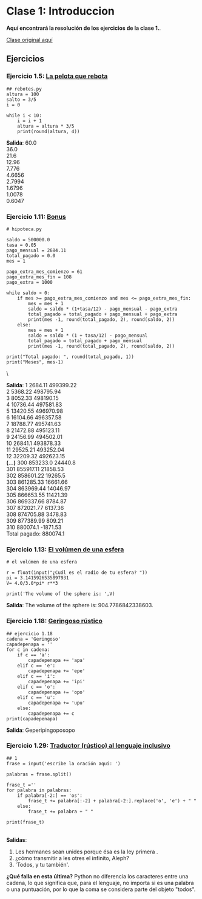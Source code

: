 

# Clase 1: Introduccion

**Aquí encontrará la resolución de los ejercicios de la clase 1.**. 

[Clase original aquí](https://github.com/python-unsam/UNSAM_2020c2_Python/blob/master/Notas/01_Introduccion/01_Python.md) 

## Ejercicios

### Ejercicio 1.5: [La pelota que rebota](https://github.com/python-unsam/UNSAM_2020c2_Python/blob/master/Notas/01_Introduccion/02_Hello_world.md#ejercicio-15-la-pelota-que-rebota)
```{python}
## rebotes.py
altura = 100
salto = 3/5
i = 0

while i < 10:
    i = i + 1
    altura = altura * 3/5
    print(round(altura, 4))
```


**Salida**:
60.0 \
36.0 \
21.6 \
12.96 \
7.776 \
4.6656 \
2.7994 \
1.6796 \
1.0078 \
0.6047 


### Ejercicio 1.11: [Bonus](https://github.com/python-unsam/UNSAM_2020c2_Python/blob/master/Notas/01_Introduccion/03_Numeros.md#ejercicio-111-bonus)
```{python}
# hipoteca.py

saldo = 500000.0
tasa = 0.05
pago_mensual = 2684.11
total_pagado = 0.0
mes = 1

pago_extra_mes_comienzo = 61
pago_extra_mes_fin = 108
pago_extra = 1000

while saldo > 0:
    if mes >= pago_extra_mes_comienzo and mes <= pago_extra_mes_fin:
        mes = mes + 1
        saldo = saldo * (1+tasa/12) - pago_mensual - pago_extra
        total_pagado = total_pagado + pago_mensual + pago_extra
        print(mes -1, round(total_pagado, 2), round(saldo, 2))
    else:
        mes = mes + 1
        saldo = saldo * (1 + tasa/12) - pago_mensual
        total_pagado = total_pagado + pago_mensual
        print(mes -1, round(total_pagado, 2), round(saldo, 2))

print("Total pagado: ", round(total_pagado, 1))
print("Meses", mes-1)
```
\

**Salida**:
1 2684.11 499399.22 \
2 5368.22 498795.94 \
3 8052.33 498190.15 \
4 10736.44 497581.83 \
5 13420.55 496970.98 \
6 16104.66 496357.58  \
7 18788.77 495741.63 \
8 21472.88 495123.11 \
9 24156.99 494502.01 \
10 26841.1 493878.33 \
11 29525.21 493252.04 \
12 32209.32 492623.15 \
**(...)**
300 853233.0 24440.8 \
301 855917.11 21858.53 \
302 858601.22 19265.5 \
303 861285.33 16661.66 \
304 863969.44 14046.97 \
305 866653.55 11421.39 \
306 869337.66 8784.87 \
307 872021.77 6137.36 \
308 874705.88 3478.83 \
309 877389.99 809.21 \
310 880074.1 -1871.53 \
Total pagado:  880074.1 

### Ejercicio 1.13: [El volúmen de una esfera](https://github.com/python-unsam/UNSAM_2020c2_Python/blob/master/Notas/01_Introduccion/03_Numeros.md#ejercicio-113-el-vol%C3%BAmen-de-una-esfera)

```{python}
# el volúmen de una esfera 

r = float(input("¿Cuál es el radio de tu esfera? "))
pi = 3.1415926535897931
V= 4.0/3.0*pi* r**3

print('The volume of the sphere is: ',V)
```

**Salida**: The volume of the sphere is: 904.7786842338603.

### Ejercicio 1.18: [Geringoso rústico](https://github.com/python-unsam/UNSAM_2020c2_Python/blob/master/Notas/01_Introduccion/04_Strings.md#ejercicio-118-geringoso-r%C3%BAstico)

```{python}
## ejercicio 1.18
cadena = 'Geringoso'
capadepenapa = ''
for c in cadena:  
    if c == 'a':
        capadepenapa += 'apa'
    elif c == 'e':
        capadepenapa += 'epe'
    elif c == 'i':
        capadepenapa += 'ipi'
    elif c == 'o':
        capadepenapa += 'opo'
    elif c == 'u':
        capadepenapa += 'upu'
    else: 
        capadepenapa += c 
print(capadepenapa)
```

**Salida**: Geperipingoposopo

### Ejercicio 1.29: [Traductor (rústico) al lenguaje inclusivo](https://github.com/python-unsam/UNSAM_2020c2_Python/blob/master/Notas/01_Introduccion/05_Listas.md#ejercicio-129-traductor-r%C3%BAstico-al-lenguaje-inclusivo)

```{python}
## 1
frase = input('escribe la oración aquí: ')

palabras = frase.split()

frase_t =''
for palabra in palabras:  
    if palabra[-2:] == 'os':
        frase_t += palabra[:-2] + palabra[-2:].replace('o', 'e') + " "
    else:
        frase_t += palabra + " "

print(frase_t)

```
\
**Salidas**:
1. Les hermanes sean unides porque ésa es la ley primera .
2. ¿cómo transmitir a les otres el infinito, Aleph?
3. 'Todos, y tu también'. 


**¿Qué falla en esta última?**
Python no diferencia los caracteres entre una cadena, lo que significa que, para el lenguaje, no importa si es una palabra o una puntuación, por lo que la coma se considera parte del objeto "todos".



